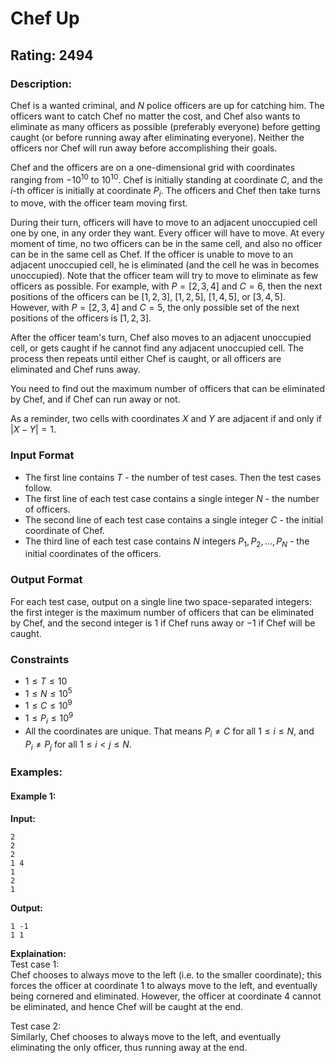 # Chef Up
## Rating: 2494
### Description:
Chef is a wanted criminal, and $N$ police officers are up for catching him. The officers want to catch Chef no matter the cost, and Chef also wants to eliminate as many officers as possible (preferably everyone) before getting caught (or before running away after eliminating everyone). Neither the officers nor Chef will run away before accomplishing their goals.

Chef and the officers are on a one-dimensional grid with coordinates ranging from $-10^{10}$ to $10^{10}$. Chef is initially standing at coordinate $C$, and the $i$-th officer is initially at coordinate $P_i$. The officers and Chef then take turns to move, with the officer team moving first.

During their turn, officers will have to move to an adjacent unoccupied cell one by one, in any order they want. Every officer will have to move. At every moment of time, no two officers can be in the same cell, and also no officer can be in the same cell as Chef. If the officer is unable to move to an adjacent unoccupied cell, he is eliminated (and the cell he was in becomes unoccupied). Note that the officer team will try to move to eliminate as few officers as possible. For example, with $P = [2, 3, 4]$ and $C = 6$, then the next positions of the officers can be $[1, 2, 3]$, $[1, 2, 5]$, $[1, 4, 5]$, or $[3, 4, 5]$. However, with $P = [2, 3, 4]$ and $C = 5$, the only possible set of the next positions of the officers is $[1, 2, 3]$.

After the officer team's turn, Chef also moves to an adjacent unoccupied cell, or gets caught if he cannot find any adjacent unoccupied cell. The process then repeats until either Chef is caught, or all officers are eliminated and Chef runs away.

You need to find out the maximum number of officers that can be eliminated by Chef, and if Chef can run away or not.

As a reminder, two cells with coordinates $X$ and $Y$ are adjacent if and only if $|X - Y| = 1$.

### Input Format

* The first line contains $T$ - the number of test cases. Then the test cases follow.
* The first line of each test case contains a single integer $N$ - the number of officers.
* The second line of each test case contains a single integer $C$ - the initial coordinate of Chef.
* The third line of each test case contains $N$ integers $P_1, P_2, \dots, P_N$ - the initial coordinates of the officers.

### Output Format

For each test case, output on a single line two space-separated integers: the first integer is the maximum number of officers that can be eliminated by Chef, and the second integer is 1 if Chef runs away or $-1$ if Chef will be caught.

### Constraints

* $1 \le T \le 10$
* $1 \le N \le 10^5$
* $1 \le C \le 10^9$
* $1 \le P_i \le 10^9$
* All the coordinates are unique. That means $P_i \ne C$ for all $1 \le i \le N$, and $P_i \ne P_j$ for all $1 \le i < j \le N$.

### Examples:
#### Example 1:
**Input:**
```
2
2
2
1 4
1
2
1
```
**Output:**
```
1 -1
1 1
```
**Explaination:**  
Test case 1:  
Chef chooses to always move to the left (i.e. to the smaller coordinate); this forces the officer at coordinate 1 to always move to the left, and eventually being cornered and eliminated. However, the officer at coordinate 4 cannot be eliminated, and hence Chef will be caught at the end.

Test case 2:  
Similarly, Chef chooses to always move to the left, and eventually eliminating the only officer, thus running away at the end.